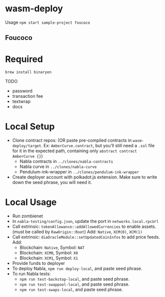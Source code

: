 # wasm-deploy

Usage `npm start sample-project foucoco`

## Foucoco

# Required

```
brew install binaryen
```

TODO

- password
- transaction fee
- textwrap
- docs


# Local Setup

- Clone contract repos: (OR paste pre-compiled contracts in `wasm-deploy/target`. Ex: `AmberCurve.contract`, but you'll still need a `.sol` file for it in the expected path, containing only `abstract contract AmberCurve {}`)
    - Nabla contracts in `../clones/nabla-contracts`
    - Nabla curve in `../clones/nabla-curve` 
    - Pendulum-ink-wrapper in `../clones/pendulum-ink-wrapper`
- Create deployer account with polkadot.js extension. Make sure to write down the seed phrase, you will need it.

# Local Usage 

- Run zombienet
- In `nabla-testing/config.json`, update the port in `networks.local.rpcUrl`
- Call extrinsic: `tokenAllowance::addAllowedCurrencies`  to enable assets. (must be called by `RawOrigin::Root`) Add: `Native`, `XCM(0)`, `XCM(1)`
- Call extrinsic: `diaOracleModule::setUpdatedCoinInfos` to add price feeds. Add: 
    - Blockchain: `Native`, Symbol: `NAT`
    - Blockchain: `XCM0`, Symbol: `X0`
    - Blockchain: `XCM1`, Symbol: `X1`
- Provide funds to deployer
- To deploy Nabla, `npm run deploy-local`, and paste seed phrase.
- To run Nabla tests:
    - `npm run test-backstop-local`, and paste seed phrase.
    - `npm run test-swappool-local`, and paste seed phrase.
    - `npm run test-swaps-local`, and paste seed phrase.